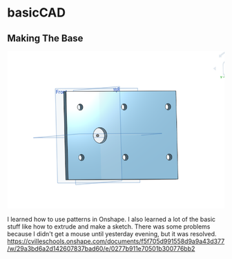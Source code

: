 # basicCAD
## Making The Base

![TheBase](images/TheBase.png)

I learned how to use patterns in Onshape. I also learned a lot of the basic stuff like how to extrude and make a sketch. There was some problems because I didn't get a mouse until yesterday evening, but it was resolved. 
https://cvilleschools.onshape.com/documents/f5f705d991558d9a9a43d377/w/29a3bd6a2d142607837bad60/e/0277b911e70501b300776bb2
